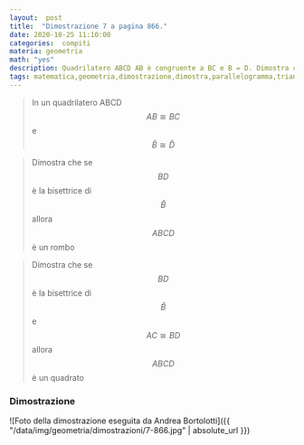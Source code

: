 ```yaml
---
layout:  post
title:  "Dimostrazione 7 a pagina 866."
date: 2020-10-25 11:10:00
categories:  compiti
materia: geometria
math: "yes"
description: Quadrilatero ABCD AB è congruente a BC e B = D. Dimostra che se BD è la bisettrice di B allora ABCD è un rombo.
tags: matematica,geometria,dimostrazione,dimostra,parallelogramma,triangolo,segmenti,talete,teorema,punto,medio
---
```


>In un quadrilatero ABCD $$ AB \cong BC $$ e $$ \hat{B} \cong \hat{D} $$

>Dimostra che se $$BD$$ è la bisettrice di $$\hat{B}$$ allora $$ABCD$$ è un rombo

>Dimostra che se $$BD$$ è la bisettrice di $$\hat{B}$$ e $$ AC \cong BD $$ allora $$ABCD$$ è un quadrato

### Dimostrazione

![Foto della dimostrazione eseguita da Andrea Bortolotti]({{ "/data/img/geometria/dimostrazioni/7-866.jpg" | absolute_url }})

